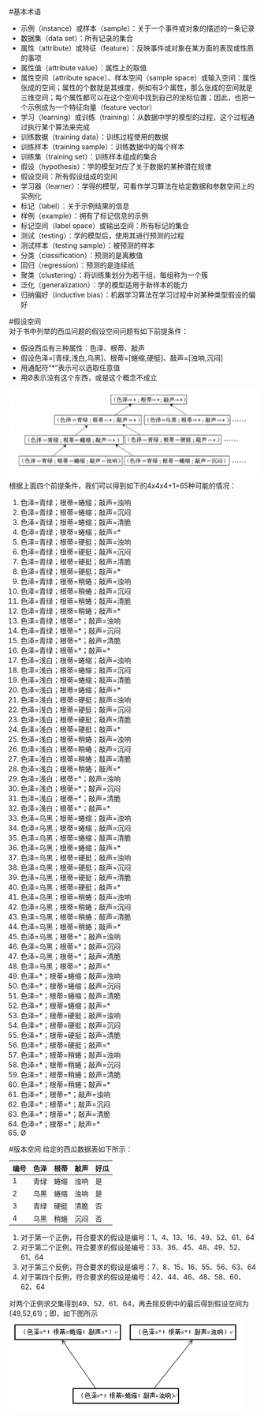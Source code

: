 <script type="text/javascript"
   src="http://cdn.mathjax.org/mathjax/latest/MathJax.js?config=TeX-AMS-MML_HTMLorMML">
</script>
#基本术语
- 示例（instance）或样本（sample）：关于一个事件或对象的描述的一条记录
- 数据集（data set）：所有记录的集合
- 属性（attribute）或特征（feature）：反映事件或对象在某方面的表现或性质的事项
- 属性值（attribute value）：属性上的取值
- 属性空间（attribute space）、样本空间（sample space）或输入空间：属性张成的空间；属性的个数就是其维度，例如有3个属性，那么张成的空间就是三维空间；每个属性都可以在这个空间中找到自己的坐标位置；因此，也把一个示例成为一个特征向量（feature vector）
- 学习（learning）或训练（training）：从数据中学的模型的过程，这个过程通过执行某个算法来完成
- 训练数据（training data）：训练过程使用的数据
- 训练样本（training sample）：训练数据中的每个样本
- 训练集（training set）：训练样本组成的集合
- 假设（hypothesis）：学的模型对应了关于数据的某种潜在规律
- 假设空间：所有假设组成的空间
- 学习器（learner）：学得的模型，可看作学习算法在给定数据和参数空间上的实例化
- 标记（label）：关于示例结果的信息
- 样例（example）：拥有了标记信息的示例
- 标记空间（label space）或输出空间：所有标记的集合
- 测试（testing）：学的模型后，使用其进行预测的过程
- 测试样本（testing sample）：被预测的样本
- 分类（classification）：预测的是离散值
- 回归（regression）：预测的是连续纸
- 聚类（clustering）：将训练集划分为若干组，每组称为一个簇
- 泛化（generalization）：学的模型适用于新样本的能力
- 归纳偏好（inductive bias）：机器学习算法在学习过程中对某种类型假设的偏好

#假设空间  
对于书中列举的西瓜问题的假设空间问题有如下前提条件： 
 
- 假设西瓜有三种属性：色泽、根蒂、敲声 
- 假设色泽=[青绿,浅白,乌黑]、根蒂=[蜷缩,硬挺]、敲声=[浊响,沉闷]  
- 用通配符“*”表示可以选取任意值  
- 用Ø表示没有这个东西，或是这个概念不成立  

![西瓜问题的假设空间](https://github.com/cjing9017/Machine-Learning-Notes/blob/master/Picture/1.PNG)  
根据上面四个前提条件，我们可以得到如下的4x4x4+1=65种可能的情况：  

1. 色泽=青绿；根蒂=蜷缩；敲声=浊响
2. 色泽=青绿；根蒂=蜷缩；敲声=沉闷
3. 色泽=青绿；根蒂=蜷缩；敲声=清脆
4. 色泽=青绿；根蒂=蜷缩；敲声=\*
5. 色泽=青绿；根蒂=硬挺；敲声=浊响
6. 色泽=青绿；根蒂=硬挺；敲声=沉闷
7. 色泽=青绿；根蒂=硬挺；敲声=清脆
8. 色泽=青绿；根蒂=硬挺；敲声=\*
9. 色泽=青绿；根蒂=稍蜷；敲声=浊响
10. 色泽=青绿；根蒂=稍蜷；敲声=沉闷
11. 色泽=青绿；根蒂=稍蜷；敲声=清脆
12. 色泽=青绿；根蒂=稍蜷；敲声=\*
13. 色泽=青绿；根蒂=\*；敲声=浊响
14. 色泽=青绿；根蒂=\*；敲声=沉闷
15. 色泽=青绿；根蒂=\*；敲声=清脆
16. 色泽=青绿；根蒂=\*；敲声=\*
17. 色泽=浅白；根蒂=蜷缩；敲声=浊响
18. 色泽=浅白；根蒂=蜷缩；敲声=沉闷
19. 色泽=浅白；根蒂=蜷缩；敲声=清脆
20. 色泽=浅白；根蒂=蜷缩；敲声=\*
21. 色泽=浅白；根蒂=硬挺；敲声=浊响
22. 色泽=浅白；根蒂=硬挺；敲声=沉闷
23. 色泽=浅白；根蒂=硬挺；敲声=清脆
24. 色泽=浅白；根蒂=硬挺；敲声=\*
25. 色泽=浅白；根蒂=稍蜷；敲声=浊响
26. 色泽=浅白；根蒂=稍蜷；敲声=沉闷
27. 色泽=浅白；根蒂=稍蜷；敲声=清脆
28. 色泽=浅白；根蒂=稍蜷；敲声=\*
29. 色泽=浅白；根蒂=\*；敲声=浊响
30. 色泽=浅白；根蒂=\*；敲声=沉闷
31. 色泽=浅白；根蒂=\*；敲声=清脆
32. 色泽=浅白；根蒂=\*；敲声=\*
33. 色泽=乌黑；根蒂=蜷缩；敲声=浊响
34. 色泽=乌黑；根蒂=蜷缩；敲声=沉闷
35. 色泽=乌黑；根蒂=蜷缩；敲声=清脆
36. 色泽=乌黑；根蒂=蜷缩；敲声=\*
37. 色泽=乌黑；根蒂=硬挺；敲声=浊响
38. 色泽=乌黑；根蒂=硬挺；敲声=沉闷
39. 色泽=乌黑；根蒂=硬挺；敲声=清脆
40. 色泽=乌黑；根蒂=硬挺；敲声=\*
41. 色泽=乌黑；根蒂=稍蜷；敲声=浊响
42. 色泽=乌黑；根蒂=稍蜷；敲声=沉闷
43. 色泽=乌黑；根蒂=稍蜷；敲声=清脆
44. 色泽=乌黑；根蒂=稍蜷；敲声=\*
45. 色泽=乌黑；根蒂=\*；敲声=浊响
46. 色泽=乌黑；根蒂=\*；敲声=沉闷
47. 色泽=乌黑；根蒂=\*；敲声=清脆
48. 色泽=乌黑；根蒂=\*；敲声=\*
49. 色泽=\*；根蒂=蜷缩；敲声=浊响
50. 色泽=\*；根蒂=蜷缩；敲声=沉闷
51. 色泽=\*；根蒂=蜷缩；敲声=清脆
52. 色泽=\*；根蒂=蜷缩；敲声=\*
53. 色泽=\*；根蒂=硬挺；敲声=浊响
54. 色泽=\*；根蒂=硬挺；敲声=沉闷
55. 色泽=\*；根蒂=硬挺；敲声=清脆
56. 色泽=\*；根蒂=硬挺；敲声=\*
57. 色泽=*；根蒂=稍蜷；敲声=浊响
58. 色泽=*；根蒂=稍蜷；敲声=沉闷
59. 色泽=*；根蒂=稍蜷；敲声=清脆
60. 色泽=\*；根蒂=稍蜷；敲声=\*
61. 色泽=\*；根蒂=\*；敲声=浊响
62. 色泽=\*；根蒂=\*；敲声=沉闷
63. 色泽=\*；根蒂=\*；敲声=清脆
64. 色泽=\*；根蒂=\*；敲声=\*
65. Ø

#版本空间
给定的西瓜数据表如下所示：  

| 编号 | 色泽 | 根蒂 | 敲声 | 好瓜 |
| ------ | ------ | ------ | ------ | ------ |
| 1 | 青绿 | 蜷缩 | 浊响 | 是 |
| 2 | 乌黑 | 蜷缩 | 浊响 | 是 |
| 3 | 青绿 | 硬挺 | 清脆 | 否 |
| 4 | 乌黑 | 稍蜷 | 沉闷 | 否 |  

1. 对于第一个正例，符合要求的假设是编号：1、4、13、16、49、52、61、64
2. 对于第二个正例，符合要求的假设是编号：33、36、45、48、49、52、61、64
3. 对于第三个反例，符合要求的假设是编号：7、8、15、16、55、56、63、64
4. 对于第四个反例，符合要求的假设是编号：42、44、46、48、58、60、62、64

对两个正例求交集得到49、52、61、64，再去除反例中的最后得到假设空间为{49,52,61}；即，如下图所示  
![西瓜问题的版本空间](https://github.com/cjing9017/Machine-Learning-Notes/blob/master/Picture/2.PNG) 

